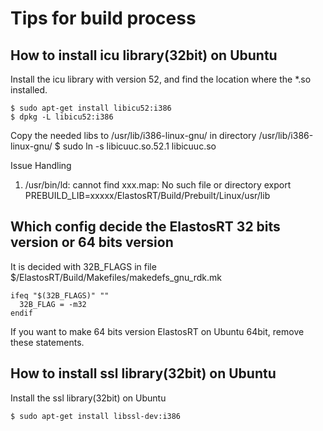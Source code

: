 # Tips for build process

## How to install icu library(32bit) on Ubuntu

Install the icu library with version 52, and find the location where the *.so installed.
```
$ sudo apt-get install libicu52:i386
$ dpkg -L libicu52:i386
```
Copy the needed libs to /usr/lib/i386-linux-gnu/
in directory /usr/lib/i386-linux-gnu/
$ sudo ln -s libicuuc.so.52.1 libicuuc.so


Issue Handling
1. /usr/bin/ld: cannot find xxx.map: No such file or directory
    export PREBUILD_LIB=xxxxx/ElastosRT/Build/Prebuilt/Linux/usr/lib

## Which config decide the ElastosRT 32 bits version or 64 bits version

It is decided with 32B_FLAGS in file $/ElastosRT/Build/Makefiles/makedefs_gnu_rdk.mk
```
ifeq "$(32B_FLAGS)" ""
  32B_FLAG = -m32
endif
```
If you want to make 64 bits version ElastosRT on Ubuntu 64bit, remove these statements.

## How to install ssl library(32bit) on Ubuntu

Install the ssl library(32bit) on Ubuntu
```
$ sudo apt-get install libssl-dev:i386
```
